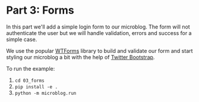 # Part 3: Forms

In this part we'll add a simple login form to our microblog. The form will not authenticate the user but we will handle validation, errors and success for a simple case.

We use the popular [WTForms](https://wtforms.readthedocs.io/) library to build and validate our form and start styling our microblog a bit with the help of [Twitter Bootstrap](https://getbootstrap.com).

To run the example:

1. `cd 03_forms`
2. `pip install -e .`
3. `python -m microblog.run`
